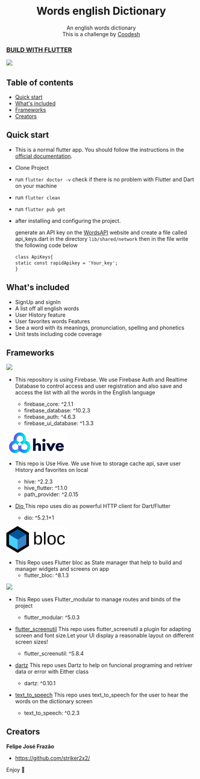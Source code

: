 <p align="center">

  <h1 align="center">Words english Dictionary</h1>

  <p align="center">
    An english words dictionary 
    <br>
    This is a challenge by <a href="https://coodesh.com">
        Coodesh
  </p>
</p>

<p align="center">
  
  <h3 align="cente">BUILD WITH FLUTTER</h2>
  
  <a href="https://flutter.dev/">
    <img src="https://skillicons.dev/icons?i=flutter" />
  </a>
</p>

## Table of contents

- [Quick start](#quick-start)
- [What's included](#whats-included)
- [Frameworks](#frameworks)
- [Creators](#creators)

## Quick start

* This is a normal flutter app. You should follow the instructions in the [official documentation](https://flutter.io/docs/get-started/install).
* Clone Project
* run `flutter doctor -v` check if there is no problem with Flutter and Dart on your machine
* run `flutter clean`
* run `flutter pub get`

* after installing and configuring the project.
    
  generate an API key on the <a href= "https://rapidapi.com/dpventures/api/wordsapi/pricing">WordsAPI</a> website and create a file called api_keys.dart in the directory `lib/shared/network`
  then in the file write the following code below 
  ```
  class ApiKeys{
  static const rapidApikey = 'Your_key';
  }
  ```


## What's included

* SignUp and signIn 
* A list off all english words
* User History feature
* User favorites words Features
* See a word with its meanings, pronunciation, spelling and phonetics
* Unit tests including code coverage


## Frameworks
  
<a href="https://firebase.google.com">
    <img src="https://skillicons.dev/icons?i=firebase" />
  </a>

* This repository is using Firebase. We use Firebase Auth and Realtime Database to control access and user registration and also save and access the list with all the words in the English language

  * firebase_core: ^2.1.1
  * firebase_database: ^10.2.3
  * firebase_auth: ^4.6.3
  * firebase_ui_database: ^1.3.3

 
<a href="https://github.com/hivedb/hive/tree/master/hive" > <img src="https://raw.githubusercontent.com/hivedb/hive/master/.github/logo_transparent.svg?sanitize=true" width="160"></a>

* This repo is Use Hive. We use hive to storage cache api, save user History and favorites on local 
  * hive: ^2.2.3
  * hive_flutter: ^1.1.0
  * path_provider: ^2.0.15


*  <a href="https://github.com/cfug/dio/tree/main/dio">Dio </a> This repo uses dio as powerful HTTP client for Dart/Flutter
   * dio: ^5.2.1+1
 
<a href="https://github.com/felangel/bloc/tree/master/packages/flutter_bloc" > <img src="https://raw.githubusercontent.com/felangel/bloc/master/docs/assets/flutter_bloc_logo_full.png" width="160"></a>

* This Repo uses Flutter bloc as State manager that help to build and manager widgets and screens on app
   * flutter_bloc: ^8.1.3
     
<a href="https://github.com/Flutterando/modular">
<image src="https://raw.githubusercontent.com/Flutterando/modular/master/flutter_modular.png"  width="160">
</a>
  
* This Repo uses Flutter_modular to manage routes and binds of the project 
   * flutter_modular: ^5.0.3

* <a href="https://github.com/OpenFlutter/flutter_screenutil">flutter_screenutil</a> This repo uses flutter_screenutil a plugin for adapting screen and font size.Let your UI display a reasonable layout on different screen sizes!
  * flutter_screenutil: ^5.8.4

* <a href="https://github.com/spebbe/dartz">dartz</a> This repo uses Dartz to help on funcional programing and retriver data or error with Either class
   * dartz: ^0.10.1

* <a href="https://github.com/ixsans/text_to_speech">text_to_speech</a> This repo uses text_to_speech for the user to hear the words on the dictionary screen
  * text_to_speech: ^0.2.3


## Creators

**Felipe José Frazão**

- <https://github.com/striker2x2/>

Enjoy :metal:
